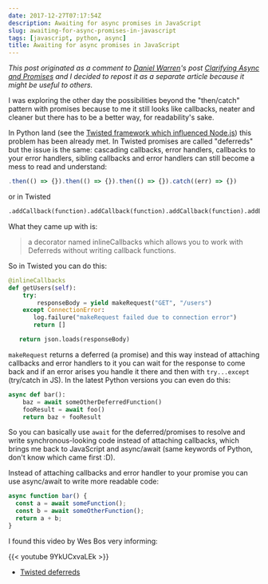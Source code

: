 ```yaml
---
date: 2017-12-27T07:17:54Z
description: Awaiting for async promises in JavaScript
slug: awaiting-for-async-promises-in-javascript
tags: [javascript, python, async]
title: Awaiting for async promises in JavaScript
---
```


*This post originated as a comment to [Daniel Warren](https://dev.to/warrend)'s post [Clarifying Async and Promises](https://dev.to/warrend/clarifying-async-and-promises-4h38) and I decided to repost it as a separate article because it might be useful to others.*

I was exploring the other day the possibilities beyond the "then/catch" pattern with promises because to me it still looks like callbacks, neater and cleaner but there has to be a better way, for readability's sake.

In Python land (see the [Twisted framework which influenced Node.js](https://nodejs.org/en/about/)) this problem has been already met. In Twisted promises are called "deferreds" but the issue is the same: cascading callbacks, error handlers, callbacks to your error handlers, sibling callbacks and error handlers can still become a mess to read and understand:

```js
.then(() => {}).then(() => {}).then(() => {}).catch((err) => {})
```

or in Twisted

```python
.addCallback(function).addCallback(function).addCallback(function).addErrback(errHandler)
```

What they came up with is:

> a decorator named inlineCallbacks which allows you to work with Deferreds without writing callback functions.

So in Twisted you can do this:

```python
@inlineCallbacks
def getUsers(self):
    try:
        responseBody = yield makeRequest("GET", "/users")
    except ConnectionError:
       log.failure("makeRequest failed due to connection error")
       return []

   return json.loads(responseBody)
```

`makeRequest` returns a deferred (a promise) and this way instead of attaching callbacks and error handlers to it you can wait for the response to come back and if an error arises you handle it there and then with `try...except` (try/catch in JS). In the latest Python versions you can even do this:

```python
async def bar():
    baz = await someOtherDeferredFunction()
    fooResult = await foo()
    return baz + fooResult
```

So you can basically use `await` for the deferred/promises to resolve and write synchronous-looking code instead of attaching callbacks, which brings me back to JavaScript and async/await (same keywords of Python, don't know which came first :D).

Instead of attaching callbacks and error handler to your promise you can use async/await to write more readable code:

```js
async function bar() {
  const a = await someFunction();
  const b = await someOtherFunction();
  return a + b;
}
```

I found this video by Wes Bos very informing:

{{< youtube 9YkUCxvaLEk >}}


* [Twisted deferreds](https://twistedmatrix.com/documents/current/core/howto/defer-intro.html)

